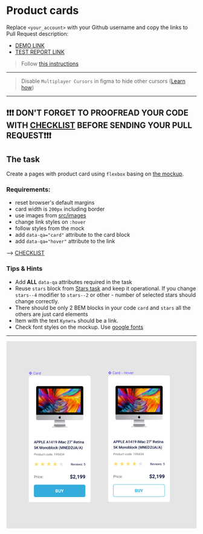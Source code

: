 # Product cards
Replace `<your_account>` with your Github username and copy the links to Pull Request description:
- [DEMO LINK](https://sanyokmalyshev.github.io/layout_product-cards/)
- [TEST REPORT LINK](https://sanyokmalyshev.github.io/layout_product-cards/report/html_report/)

> Follow [this instructions](https://mate-academy.github.io/layout_task-guideline)
___

> Disable `Multiplayer Cursors` in figma to hide other cursors ([Learn how](https://mate-academy.github.io/layout_task-guideline/figma.html#multiplayer-cursors))
___

## ❗️❗️❗️ DON'T FORGET TO PROOFREAD YOUR CODE WITH [CHECKLIST](https://github.com/mate-academy/layout_product-cards/blob/master/checklist.md) BEFORE SENDING YOUR PULL REQUEST❗️❗️❗️

## The task
Create a pages with product card using `flexbox` basing on [the mockup](https://www.figma.com/file/euXjY316CHKYkPRO1K0kjLsF/Moyo-Catalog?node-id=11325%3A2288).

### Requirements:
- reset browser's default margins
- card width is `200px` including border
- use images from [src/images](src/images)
- change link styles on `:hover`
- follow styles from the mock
- add `data-qa="card"` attribute to the card block
- add `data-qa="hover"` attribute to the link

--> [CHECKLIST](https://github.com/mate-academy/layout_product-cards/blob/master/checklist.md)

### Tips & Hints
- Add **ALL** `data-qa` attributes required in the task
- Reuse `stars` block from [Stars task](https://github.com/mate-academy/layout_stars)
and keep it operational. If you change `stars--4` modifier to `stars--2` or
other - number of selected stars should change correctly.
- There should be only 2 BEM blocks in your code `card` and `stars` all the others are just card elements
- Item with the text `Купить` should be a link.
- Check font styles on the mockup. Use [google fonts](https://fonts.google.com/)

---
![screenshot](./references/card-example.png)

